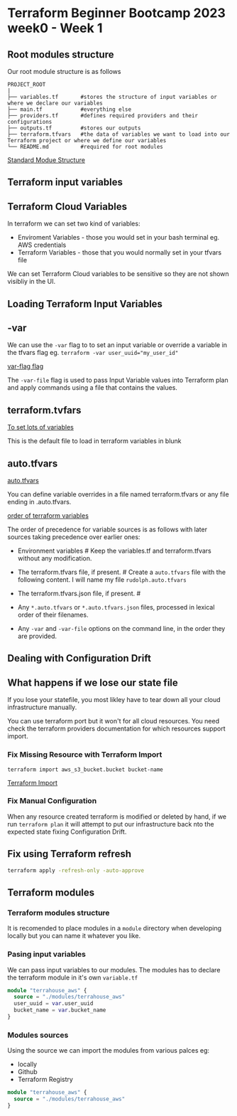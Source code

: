 # Terraform Beginner Bootcamp 2023 week0 - Week 1

## Root modules structure

Our root module structure is as follows

```
PROJECT_ROOT
|
├── variables.tf       #stores the structure of input variables or where we declare our variables
├── main.tf            #everything else
├── providers.tf       #defines required providers and their configurations
├── outputs.tf         #stores our outputs
├── terraform.tfvars   #the data of variables we want to load into our Terraform project or where we define our variables
└── README.md          #required for root modules
```

[Standard Modue Structure](https://developer.hashicorp.com/terraform/language/modules/develop/structure)

## Terraform input variables
## Terraform Cloud Variables
In terraform we can set two kind of variables:

- Enviroment Variables - those you would set in your bash terminal eg. AWS credentials
- Terraform Variables - those that you would normally set in your tfvars file

We can set Terraform Cloud variables to be sensitive so they are not shown visibliy in the UI.

## Loading Terraform Input Variables

## -var
We can use the `-var` flag to to set an input variable or override a variable in the tfvars flag eg. `terraform -var user_uuid="my_user_id"`

[var-flag flag](https://build5nines.com/use-terraform-input-variables-to-parameterize-infrastructure-deployments/#:~:text=lower(var.location)%0A%7D-,Pass%20Input%20Variables%20to%20Terraform%20Deployments,-Input%20Variables%20in)

The `-var-file` flag is used to pass Input Variable values into Terraform plan and apply commands using a file that contains the values.

## terraform.tvfars
[To set lots of variables](https://developer.hashicorp.com/terraform/language/values/variables#:~:text=several%20different%20variables.-,Variable%20Definitions%20(.tfvars)%20Files,-To%20set%20lots)

This is the default file to load in terraform variables in blunk

## auto.tfvars
[auto.tfvars](https://www.google.com/search?q=use+of+auto.tfvars+in+terraform&oq=use+of+auto.tfvars+in+terraform&gs_lcrp=EgZjaHJvbWUyBggAEEUYOTIHCAEQIRigATIKCAIQIRgWGB0YHjIKCAMQIRgWGB0YHjIKCAQQIRgWGB0YHjIKCAUQIRgWGB0YHjIKCAYQIRgWGB0YHjIKCAcQIRgWGB0YHjIKCAgQIRgWGB0YHjIKCAkQIRgWGB0YHtIBCDcwNTNqMGo0qAIAsAIA&sourceid=chrome&ie=UTF-8#:~:text=Terraform%20also%20automatically%20loads%20a%20number%20of%20variable%20definitions%20files%20if%20they%20are%20present%3A)

You can define variable overrides in a file named terraform.tfvars or any file ending in .auto.tfvars.


[order of terraform variables](https://developer.hashicorp.com/terraform/language/values/variables#:~:text=Variable%20Definition%20Precedence)

The order of precedence for variable sources is as follows with later sources taking precedence over earlier ones:

  - Environment variables # Keep the variables.tf and terraform.tfvars without any modification.
  - The terraform.tfvars file, if present. # 
Create a `auto.tfvars` file with the following content. I will name my file `rudolph.auto.tfvars`

  - The terraform.tfvars.json file, if present. # 

  - Any `*.auto.tfvars` or `*.auto.tfvars.json` files, processed in lexical order of their filenames.

  - Any `-var` and `-var-file` options on the command line, in the order they are provided.

## Dealing with Configuration Drift

## What happens if we lose our state file

If you lose your statefile, you most likley have to tear down all your cloud infrastructure manually.

You can use terraform port but it won't for all cloud resources. You need check the terraform providers documentation for which resources support import.

### Fix Missing Resource with Terraform Import

`terraform import aws_s3_bucket.bucket bucket-name`

[Terraform Import](https://developer.hashicorp.com/terraform/cli/import)

### Fix Manual Configuration

When any resource created terraform is modified or deleted by hand, if we run `terraform plan` it will attempt to put our infrastructure back nto the expected state fixing Configuration Drift. 

## Fix using Terraform refresh
```sh
terraform apply -refresh-only -auto-approve
```

## Terraform modules

### Terraform modules structure

It is recomended to place modules in a `module` directory when developing locally but you can name it whatever you like.

### Pasing input variables

We can pass input variables to our modules.
The modules has to declare the terraform module in it's own `variable.tf`

```tf
module "terrahouse_aws" {
  source = "./modules/terrahouse_aws"
  user_uuid = var.user_uuid
  bucket_name = var.bucket_name
}
```


### Modules sources

Using the source we can import the modules from various palces eg:
- locally
- Github
- Terraform Registry

```tf
module "terrahouse_aws" {
  source = "./modules/terrahouse_aws"
}
```












